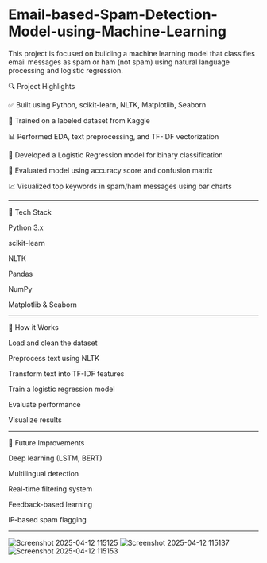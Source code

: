 # Email-based-Spam-Detection-Model-using-Machine-Learning
This project is focused on building a machine learning model that classifies email messages as spam or ham (not spam) using natural language processing and logistic regression.


🔍 Project Highlights

✅ Built using Python, scikit-learn, NLTK, Matplotlib, Seaborn

📁 Trained on a labeled dataset from Kaggle

📊 Performed EDA, text preprocessing, and TF-IDF vectorization

🤖 Developed a Logistic Regression model for binary classification

🧠 Evaluated model using accuracy score and confusion matrix

📈 Visualized top keywords in spam/ham messages using bar charts

_____________________________________________________________________

🧪 Tech Stack

Python 3.x

scikit-learn

NLTK

Pandas

NumPy

Matplotlib & Seaborn

___________________________________________________________________

📌 How it Works


Load and clean the dataset

Preprocess text using NLTK

Transform text into TF-IDF features

Train a logistic regression model

Evaluate performance

Visualize results

_______________________________________________________________

🚀 Future Improvements

Deep learning (LSTM, BERT)

Multilingual detection

Real-time filtering system

Feedback-based learning

IP-based spam flagging


________________________________________________________________

![Screenshot 2025-04-12 115125](https://github.com/user-attachments/assets/9358cdd1-1369-4715-8edb-99014808dc5c)
![Screenshot 2025-04-12 115137](https://github.com/user-attachments/assets/a6982b22-082d-4557-ac65-e01349d91950)
![Screenshot 2025-04-12 115153](https://github.com/user-attachments/assets/3b9771bd-63fc-44b2-a969-4ff415d875d0)



